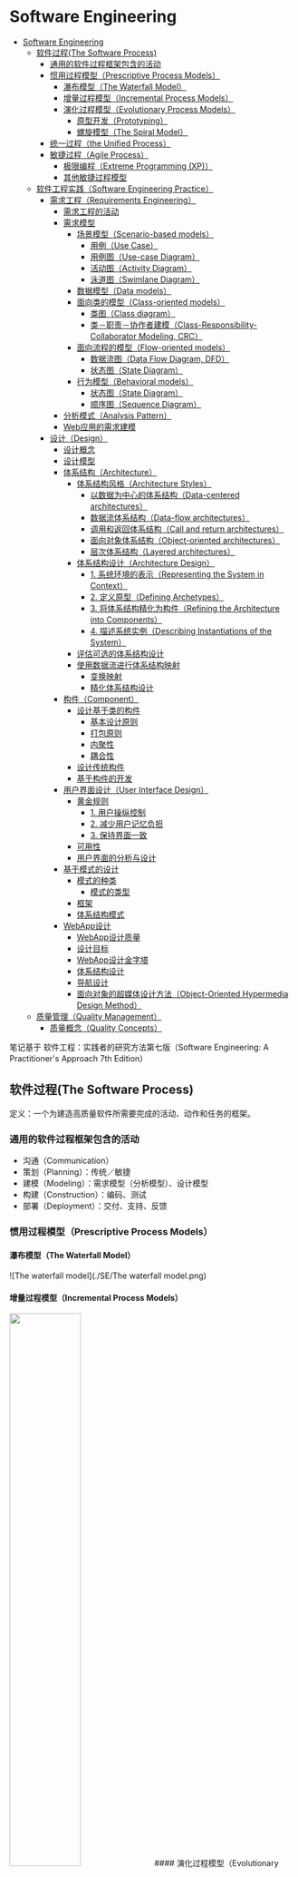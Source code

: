 # Software Engineering

* [Software Engineering](#software-engineering)
  * [软件过程(The Software Process)](#%E8%BD%AF%E4%BB%B6%E8%BF%87%E7%A8%8Bthe-software-process)
    * [通用的软件过程框架包含的活动](#%E9%80%9A%E7%94%A8%E7%9A%84%E8%BD%AF%E4%BB%B6%E8%BF%87%E7%A8%8B%E6%A1%86%E6%9E%B6%E5%8C%85%E5%90%AB%E7%9A%84%E6%B4%BB%E5%8A%A8)
    * [惯用过程模型（Prescriptive Process Models）](#%E6%83%AF%E7%94%A8%E8%BF%87%E7%A8%8B%E6%A8%A1%E5%9E%8Bprescriptive-process-models)
      * [瀑布模型（The Waterfall Model）](#%E7%80%91%E5%B8%83%E6%A8%A1%E5%9E%8Bthe-waterfall-model)
      * [增量过程模型（Incremental Process Models）](#%E5%A2%9E%E9%87%8F%E8%BF%87%E7%A8%8B%E6%A8%A1%E5%9E%8Bincremental-process-models)
      * [演化过程模型（Evolutionary Process Models）](#%E6%BC%94%E5%8C%96%E8%BF%87%E7%A8%8B%E6%A8%A1%E5%9E%8Bevolutionary-process-models)
        * [原型开发（Prototyping）](#%E5%8E%9F%E5%9E%8B%E5%BC%80%E5%8F%91prototyping)
        * [螺旋模型（The Spiral Model）](#%E8%9E%BA%E6%97%8B%E6%A8%A1%E5%9E%8Bthe-spiral-model)
    * [统一过程（the Unified Process）](#%E7%BB%9F%E4%B8%80%E8%BF%87%E7%A8%8Bthe-unified-process)
    * [敏捷过程（Agile Process）](#%E6%95%8F%E6%8D%B7%E8%BF%87%E7%A8%8Bagile-process)
      * [极限编程（Extreme Programming (XP)）](#%E6%9E%81%E9%99%90%E7%BC%96%E7%A8%8Bextreme-programming-xp)
      * [其他敏捷过程模型](#%E5%85%B6%E4%BB%96%E6%95%8F%E6%8D%B7%E8%BF%87%E7%A8%8B%E6%A8%A1%E5%9E%8B)
  * [软件工程实践（Software Engineering Practice）](#%E8%BD%AF%E4%BB%B6%E5%B7%A5%E7%A8%8B%E5%AE%9E%E8%B7%B5software-engineering-practice)
    * [需求工程（Requirements Engineering）](#%E9%9C%80%E6%B1%82%E5%B7%A5%E7%A8%8Brequirements-engineering)
      * [需求工程的活动](#%E9%9C%80%E6%B1%82%E5%B7%A5%E7%A8%8B%E7%9A%84%E6%B4%BB%E5%8A%A8)
      * [需求模型](#%E9%9C%80%E6%B1%82%E6%A8%A1%E5%9E%8B)
        * [场景模型（Scenario\-based models）](#%E5%9C%BA%E6%99%AF%E6%A8%A1%E5%9E%8Bscenario-based-models)
          * [用例（Use Case）](#%E7%94%A8%E4%BE%8Buse-case)
          * [用例图（Use\-case Diagram）](#%E7%94%A8%E4%BE%8B%E5%9B%BEuse-case-diagram)
          * [活动图（Activity Diagram）](#%E6%B4%BB%E5%8A%A8%E5%9B%BEactivity-diagram)
          * [泳道图（Swimlane Diagram）](#%E6%B3%B3%E9%81%93%E5%9B%BEswimlane-diagram)
        * [数据模型（Data models）](#%E6%95%B0%E6%8D%AE%E6%A8%A1%E5%9E%8Bdata-models)
        * [面向类的模型（Class\-oriented models）](#%E9%9D%A2%E5%90%91%E7%B1%BB%E7%9A%84%E6%A8%A1%E5%9E%8Bclass-oriented-models)
          * [类图（Class diagram）](#%E7%B1%BB%E5%9B%BEclass-diagram)
          * [类－职责－协作者建模（Class\-Responsibility\-Collaborator Modeling, CRC）](#%E7%B1%BB%E8%81%8C%E8%B4%A3%E5%8D%8F%E4%BD%9C%E8%80%85%E5%BB%BA%E6%A8%A1class-responsibility-collaborator-modeling-crc)
        * [面向流程的模型（Flow\-oriented models）](#%E9%9D%A2%E5%90%91%E6%B5%81%E7%A8%8B%E7%9A%84%E6%A8%A1%E5%9E%8Bflow-oriented-models)
          * [数据流图（Data Flow Diagram, DFD）](#%E6%95%B0%E6%8D%AE%E6%B5%81%E5%9B%BEdata-flow-diagram-dfd)
          * [状态图（State Diagram）](#%E7%8A%B6%E6%80%81%E5%9B%BEstate-diagram)
        * [行为模型（Behavioral models）](#%E8%A1%8C%E4%B8%BA%E6%A8%A1%E5%9E%8Bbehavioral-models)
          * [状态图（State Diagram）](#%E7%8A%B6%E6%80%81%E5%9B%BEstate-diagram-1)
          * [顺序图（Sequence Diagram）](#%E9%A1%BA%E5%BA%8F%E5%9B%BEsequence-diagram)
      * [分析模式（Analysis Pattern）](#%E5%88%86%E6%9E%90%E6%A8%A1%E5%BC%8Fanalysis-pattern)
      * [Web应用的需求建模](#web%E5%BA%94%E7%94%A8%E7%9A%84%E9%9C%80%E6%B1%82%E5%BB%BA%E6%A8%A1)
    * [设计（Design）](#%E8%AE%BE%E8%AE%A1design)
      * [设计概念](#%E8%AE%BE%E8%AE%A1%E6%A6%82%E5%BF%B5)
      * [设计模型](#%E8%AE%BE%E8%AE%A1%E6%A8%A1%E5%9E%8B)
      * [体系结构（Architecture）](#%E4%BD%93%E7%B3%BB%E7%BB%93%E6%9E%84architecture)
        * [体系结构风格（Architecture Styles）](#%E4%BD%93%E7%B3%BB%E7%BB%93%E6%9E%84%E9%A3%8E%E6%A0%BCarchitecture-styles)
          * [以数据为中心的体系结构（Data\-centered architectures）](#%E4%BB%A5%E6%95%B0%E6%8D%AE%E4%B8%BA%E4%B8%AD%E5%BF%83%E7%9A%84%E4%BD%93%E7%B3%BB%E7%BB%93%E6%9E%84data-centered-architectures)
          * [数据流体系结构（Data\-flow architectures）](#%E6%95%B0%E6%8D%AE%E6%B5%81%E4%BD%93%E7%B3%BB%E7%BB%93%E6%9E%84data-flow-architectures)
          * [调用和返回体系结构（Call and return architectures）](#%E8%B0%83%E7%94%A8%E5%92%8C%E8%BF%94%E5%9B%9E%E4%BD%93%E7%B3%BB%E7%BB%93%E6%9E%84call-and-return-architectures)
          * [面向对象体系结构（Object\-oriented architectures）](#%E9%9D%A2%E5%90%91%E5%AF%B9%E8%B1%A1%E4%BD%93%E7%B3%BB%E7%BB%93%E6%9E%84object-oriented-architectures)
          * [层次体系结构（Layered architectures）](#%E5%B1%82%E6%AC%A1%E4%BD%93%E7%B3%BB%E7%BB%93%E6%9E%84layered-architectures)
        * [体系结构设计（Architecture Design）](#%E4%BD%93%E7%B3%BB%E7%BB%93%E6%9E%84%E8%AE%BE%E8%AE%A1architecture-design)
          * [1\. 系统环境的表示（Representing the System in Context）](#1-%E7%B3%BB%E7%BB%9F%E7%8E%AF%E5%A2%83%E7%9A%84%E8%A1%A8%E7%A4%BArepresenting-the-system-in-context)
          * [2\. 定义原型（Defining Archetypes）](#2-%E5%AE%9A%E4%B9%89%E5%8E%9F%E5%9E%8Bdefining-archetypes)
          * [3\. 将体系结构精化为构件（Refining the Architecture into Components）](#3-%E5%B0%86%E4%BD%93%E7%B3%BB%E7%BB%93%E6%9E%84%E7%B2%BE%E5%8C%96%E4%B8%BA%E6%9E%84%E4%BB%B6refining-the-architecture-into-components)
          * [4\. 描述系统实例（Describing Instantiations of the System）](#4-%E6%8F%8F%E8%BF%B0%E7%B3%BB%E7%BB%9F%E5%AE%9E%E4%BE%8Bdescribing-instantiations-of-the-system)
        * [评估可选的体系结构设计](#%E8%AF%84%E4%BC%B0%E5%8F%AF%E9%80%89%E7%9A%84%E4%BD%93%E7%B3%BB%E7%BB%93%E6%9E%84%E8%AE%BE%E8%AE%A1)
        * [使用数据流进行体系结构映射](#%E4%BD%BF%E7%94%A8%E6%95%B0%E6%8D%AE%E6%B5%81%E8%BF%9B%E8%A1%8C%E4%BD%93%E7%B3%BB%E7%BB%93%E6%9E%84%E6%98%A0%E5%B0%84)
          * [变换映射](#%E5%8F%98%E6%8D%A2%E6%98%A0%E5%B0%84)
          * [精化体系结构设计](#%E7%B2%BE%E5%8C%96%E4%BD%93%E7%B3%BB%E7%BB%93%E6%9E%84%E8%AE%BE%E8%AE%A1)
      * [构件（Component）](#%E6%9E%84%E4%BB%B6component)
        * [设计基于类的构件](#%E8%AE%BE%E8%AE%A1%E5%9F%BA%E4%BA%8E%E7%B1%BB%E7%9A%84%E6%9E%84%E4%BB%B6)
          * [基本设计原则](#%E5%9F%BA%E6%9C%AC%E8%AE%BE%E8%AE%A1%E5%8E%9F%E5%88%99)
          * [打包原则](#%E6%89%93%E5%8C%85%E5%8E%9F%E5%88%99)
          * [内聚性](#%E5%86%85%E8%81%9A%E6%80%A7)
          * [耦合性](#%E8%80%A6%E5%90%88%E6%80%A7)
        * [设计传统构件](#%E8%AE%BE%E8%AE%A1%E4%BC%A0%E7%BB%9F%E6%9E%84%E4%BB%B6)
        * [基于构件的开发](#%E5%9F%BA%E4%BA%8E%E6%9E%84%E4%BB%B6%E7%9A%84%E5%BC%80%E5%8F%91)
      * [用户界面设计（User Interface Design）](#%E7%94%A8%E6%88%B7%E7%95%8C%E9%9D%A2%E8%AE%BE%E8%AE%A1user-interface-design)
        * [黄金规则](#%E9%BB%84%E9%87%91%E8%A7%84%E5%88%99)
          * [1\. 用户操纵控制](#1-%E7%94%A8%E6%88%B7%E6%93%8D%E7%BA%B5%E6%8E%A7%E5%88%B6)
          * [2\. 减少用户记忆负担](#2-%E5%87%8F%E5%B0%91%E7%94%A8%E6%88%B7%E8%AE%B0%E5%BF%86%E8%B4%9F%E6%8B%85)
          * [3\. 保持界面一致](#3-%E4%BF%9D%E6%8C%81%E7%95%8C%E9%9D%A2%E4%B8%80%E8%87%B4)
        * [可用性](#%E5%8F%AF%E7%94%A8%E6%80%A7)
        * [用户界面的分析与设计](#%E7%94%A8%E6%88%B7%E7%95%8C%E9%9D%A2%E7%9A%84%E5%88%86%E6%9E%90%E4%B8%8E%E8%AE%BE%E8%AE%A1)
      * [基于模式的设计](#%E5%9F%BA%E4%BA%8E%E6%A8%A1%E5%BC%8F%E7%9A%84%E8%AE%BE%E8%AE%A1)
        * [模式的种类](#%E6%A8%A1%E5%BC%8F%E7%9A%84%E7%A7%8D%E7%B1%BB)
          * [模式的类型](#%E6%A8%A1%E5%BC%8F%E7%9A%84%E7%B1%BB%E5%9E%8B)
        * [框架](#%E6%A1%86%E6%9E%B6)
        * [体系结构模式](#%E4%BD%93%E7%B3%BB%E7%BB%93%E6%9E%84%E6%A8%A1%E5%BC%8F)
      * [WebApp设计](#webapp%E8%AE%BE%E8%AE%A1)
        * [WebApp设计质量](#webapp%E8%AE%BE%E8%AE%A1%E8%B4%A8%E9%87%8F)
        * [设计目标](#%E8%AE%BE%E8%AE%A1%E7%9B%AE%E6%A0%87)
        * [WebApp设计金字塔](#webapp%E8%AE%BE%E8%AE%A1%E9%87%91%E5%AD%97%E5%A1%94)
        * [体系结构设计](#%E4%BD%93%E7%B3%BB%E7%BB%93%E6%9E%84%E8%AE%BE%E8%AE%A1)
        * [导航设计](#%E5%AF%BC%E8%88%AA%E8%AE%BE%E8%AE%A1)
        * [面向对象的超媒体设计方法（Object\-Oriented Hypermedia Design Method）](#%E9%9D%A2%E5%90%91%E5%AF%B9%E8%B1%A1%E7%9A%84%E8%B6%85%E5%AA%92%E4%BD%93%E8%AE%BE%E8%AE%A1%E6%96%B9%E6%B3%95object-oriented-hypermedia-design-method)
  * [质量管理（Quality Management）](#%E8%B4%A8%E9%87%8F%E7%AE%A1%E7%90%86quality-management)
    * [质量概念（Quality Concepts）](#%E8%B4%A8%E9%87%8F%E6%A6%82%E5%BF%B5quality-concepts)

笔记基于 软件工程：实践者的研究方法第七版（Software Engineering: A Practitioner's Approach 7th Edition）
## 软件过程(The Software Process)
定义：一个为建造高质量软件所需要完成的活动、动作和任务的框架。

### 通用的软件过程框架包含的活动
- 沟通（Communication）
- 策划（Planning）：传统／敏捷
- 建模（Modeling）：需求模型（分析模型）、设计模型
- 构建（Construction）：编码、测试
- 部署（Deployment）：交付、支持、反馈

### 惯用过程模型（Prescriptive Process Models）
#### 瀑布模型（The Waterfall Model）
![The waterfall model](./SE/The waterfall model.png)
#### 增量过程模型（Incremental Process Models）
<img src="./SE/The incremental model.png" width="50%" height="50%" />
#### 演化过程模型（Evolutionary Process Models）
##### 原型开发（Prototyping）
<img src="./SE/The prototyping paradigm.png" width="40%" height="40%" />
##### 螺旋模型（The Spiral Model）
<img src="./SE/The spiral model.png" width="50%" height="50%" />

### 统一过程（the Unified Process）
<img src="./SE/the Unified Process.png" width="40%" height="40%" />

### 敏捷过程（Agile Process）
#### 极限编程（Extreme Programming (XP)）
<img src="./SE/The Extreme Programming process.png" width="50%" height="50%" />
#### 其他敏捷过程模型
- 自适应软件开发（Adaptive Software Development (ASD)）
- Scrum
- 动态系统开发方法（Dynamic Systems Development Method (DSDM)）
- Crystal
- 特征驱动开发（Feature Driven Development (FDD)）
- 精益软件开发（Lean Software Development (LSD)）
- 敏捷建模（Agile Modeling (AM)）
- 敏捷统一过程（Agile Unified Process (AUP)）

## 软件工程实践（Software Engineering Practice）
定义：实践就是软件工程师每天使用的概念、原则、方法和开发工具的集合。

### 需求工程（Requirements Engineering）
定义：致力于不断理解需求的大量任务和工作

#### 需求工程的活动
- 起始（Inception）
- 导出（Elicitation）
- 精化（Elaboration）
- 协商（Negotiation）
- 规格说明（Specification）
- 确认（Validation）
- 管理（Requirements management）

#### 需求模型
分析建模（requirements modeling）：结构化分析（structured analysis）、面向对象分析（object-oriented analysis）
##### 场景模型（Scenario-based models）
###### 用例（Use Case）
<img src="./SE/Formal Use Case.png" width="75%" height="75%" />
###### 用例图（Use-case Diagram）
<img src="./SE/Use-case Diagram.png" width="33%" height="33%" />
###### 活动图（Activity Diagram）
<img src="./SE/Activity Diagram.png" width="50%" height="50%" />
###### 泳道图（Swimlane Diagram）
<img src="./SE/Swimlane Diagram.png" width="60%" height="60%" />
##### 数据模型（Data models）
实体－关系图（Entity-Relationship Diagrams）
##### 面向类的模型（Class-oriented models）
###### 类图（Class diagram）
<img src="./SE/Class Diagram.png" width="50%" height="50%" />
###### 类－职责－协作者建模（Class-Responsibility-Collaborator Modeling, CRC）
<img src="./SE/CRC.png" width="50%" height="50%" />
##### 面向流程的模型（Flow-oriented models）
###### 数据流图（Data Flow Diagram, DFD）
- Context-level DFD for the SafeHome security function

<img src="./SE/Context-level DFD.png" width="50%" height="50%" />
- Level 1 DFD for the SafeHome security function

<img src="./SE/Level 1 DFD.png" width="50%" height="50%" />
- Level 2 DFD that refines the monitor sensors process

<img src="./SE/Level 2 DFD.png" width="50%" height="50%" />

###### 状态图（State Diagram）
<img src="./SE/State Diagram1.png" width="50%" height="50%" />
##### 行为模型（Behavioral models）
###### 状态图（State Diagram）
<img src="./SE/State Diagram2.png" width="50%" height="50%" />
###### 顺序图（Sequence Diagram）
<img src="./SE/Sequence Diagram.png" width="75%" height="75%" />

#### 分析模式（Analysis Pattern）
定义：分析模式在特定应用领域内提供了一些解决方案（如类、功能、行为），在为许多应用项目建模时可以重复使用。
如：执行期－传感器（Actuator-Sensor）

#### Web应用的需求建模
内容模型、交互模型（用例、顺序图、状态图、用户界面原型）、功能模型（用例、活动图）、导航模型、配置模型（部署图）

### 设计（Design）
定义：软件设计包括一系列原理、概念和实践，可以指导高质量的系统或产品开发。
<img src="./SE/Requirements Model & Design Model.png" width="75%" height="75%" />

#### 设计概念
- 抽象（Abstraction）:过程抽象、数据抽象
- 体系结构（Architecture）
- 模式（Patterns）
- 关注点分离（Separation of Concerns）
- 模块化（Modularity）
- 信息隐蔽（Information Hiding）
- 功能独立（Functional Independence）：内聚性（cohesion，某个模块相关功能的强度）、耦合性（coupling，模块间的相互依赖性）
- 求精（Refinement）：细化
- 方面（Aspects）：横切系统需求方面的考虑；一个方面即一个模块
- 重构（Refactoring）
- 面向对象的设计概念（Object-Oriented Design Concepts）
- 设计类（Design Classes）：用户接口类（User interface classes）、业务域类（Business domain classes）、过程类（Process classes）、持久类（Persistent classes）、系统类（System classes）；完整性与充分性、原始性、高内聚性、低耦合性

#### 设计模型
<img src="./SE/Dimensions of the design model.png" width="90%" height="90%" />
- 数据设计元素
- 体系结构设计元素：来自于应用域（application domain）、需求模型和模式与风格的分类（available catalogs for patterns and styles）
- 接口设计元素：用户界面（user interface）；和其他系统、设备、网络或其他信息生成者或使用者的外部接口；各种设计构件之间的内部接口
- 构件级设计元素
- 部署级设计元素

#### 体系结构（Architecture）
定义：程序或计算系统的软件体系结构是指系统的一个或者多个结构，它包括软件构件、构件的外部可见属性以及它们之间的相互关系。
##### 体系结构风格（Architecture Styles）
###### 以数据为中心的体系结构（Data-centered architectures）
<img src="./SE/Data-centered architecture.png" width="50%" height="50%" />
###### 数据流体系结构（Data-flow architectures）
<img src="./SE/Data-flow architectures.png" width="50%" height="50%" />
###### 调用和返回体系结构（Call and return architectures）
主程序／子程序体系结构（Main program/subprogram architecture）
<img src="./SE/Main program_subprogram architecture.png" width="50%" height="50%" />
###### 面向对象体系结构（Object-oriented architectures）
###### 层次体系结构（Layered architectures）
<img src="./SE/Layered architecture.png" width="36%" height="36%" />
##### 体系结构设计（Architecture Design）
###### 1. 系统环境的表示（Representing the System in Context）
体系结构环境图（Architectural Context Diagram, ACD）

<img src="./SE/Architectural Context Diagram.png" width="50%" height="50%" />

###### 2. 定义原型（Defining Archetypes）
**结点**：表示住宅安全功能的输入和输出元素的内聚集合，例如，结点可能由如下元素构成：（1）各种传感器；（2）多种警报（输出）指示器</br>
**探测器**：对所有为目标系统提供信息的传感设备的抽象。</br>
**指示器**：表示所有指示警报条件发生的报警机械装置（例如：警报汽笛、闪灯、响铃）的抽象。</br>
**控制器**：对允许结点发出警报或者撤销警报的机械装置的抽象。如果控制器安装在网上，那么它们应该具有相互通信的能力。</br>
<img src="./SE/Archetypes.png" width="33%" height="33%" />

###### 3. 将体系结构精化为构件（Refining the Architecture into Components）
Overall architectural structure for SafeHome with top-level components
<img src="./SE/Overall architectural structure.png" width="66%" height="66%" />

###### 4. 描述系统实例（Describing Instantiations of the System）
An instantiation of the security function with component elaboration
<img src="./SE/Component Elaboration.png" width="66%" height="66%" />

##### 评估可选的体系结构设计
- 体系结构权衡分析方法（Architecture Trade-Off Analysis Method, ATAM）
- 体系结构复杂性：共享依赖、流依赖、约束依赖
- 体系结构描述语言（Architectural Description Language, ADL）

##### 使用数据流进行体系结构映射
结构设计：从数据流图到软件体系结构的映射

1. 建立信息流的类型（the type of information flow is established）
2. 标注流的边界（flow boundaries are indicated）
3. 将DFD映射到程序结构（the DFD is mapped into the program structure）
4. 定义控制层级（control hierarchy is defined）
5. 使用设计度量和启发式精化产生的结果（the resultant structure is refined using design measures and heuristics）
6. 求精并细化体系结构描述（the architectural description is refined and elaborated）

###### 变换映射
**步骤1：评审基本系统模型**</br>
<img src="./SE/Fundamental System Model.png" width="50%" height="50%" />

**步骤2：评审和精化软件的数据流图**</br>
<img src="./SE/Refined System Model.png" width="50%" height="50%" />

**步骤3：确认DFD是否含有变换流或事物流特征**</br>
**步骤4：通过确定输入和输出流的边界，分离出变换中心**</br>
**步骤5：完成“第一级分解”**</br>
<img src="./SE/First-level Factoring.png" width="36%" height="36%" />

**步骤6：完成“第二级分解”**</br>
<img src="./SE/Second-level Factoring.png" width="45%" height="45%" />

**步骤7：使用提高软件质量的设计启发式方法，精化第一次迭代得到的体系结构**</br>
<img src="./SE/First-iteration Structure.png" width="50%" height="50%" />

###### 精化体系结构设计
<img src="./SE/Refined Program Structure.png" width="50%" height="50%" />

#### 构件（Component）
定义：系统中模块化的、可部署的和可替换的部件，该部件封装了实现并暴露一组接口。
- 在面向对象的软件工程环境中，构件包括一组协作的类；注重细化来自于问题域和基础设施域的设计类。
- 在传统软件工程环境中，一个构件就是程序的一个功能要素；注重细化控制模块、问题域模块和基础设施模块
- 在从过程视角考虑时，构件设计采用可复用的软件构件和设计模式

##### 设计基于类的构件
###### 基本设计原则
- 开闭原则（The Open-Closed Principle (OCP)）：模块应该对外延具有开放性，对修改具有封闭性
- Liskov替换原则（The Liskov Substitution Principle (LSP)）：子类可以替换它们的基类
- 依赖倒置原则（Dependency Inversion Principle (DIP)）：依赖于抽象，而非具体实现
- 接口分离原则（The Interface Segregation Principle (ISP)）：多个客户专用接口比一个通用接口要好

###### 打包原则
- 发布复用等价性原则（The Release Reuse Equivalency Principle (REP)）：复用的粒度就是发布的粒度
- 共同封装原则（The Common Closure Principle (CCP)）：一同变更的类应该合在一起；类应该根据其内聚性进行打包
- 共同复用原则（The Common Reuse Principle (CRP)）：不能一起复用的类不能被分到一组

###### 内聚性
- 功能内聚：通过操作来体现
- 分层内聚：由包、构件和类来体现
- 通信内聚：访问相同数据的所有操作被定义在一个类中

###### 耦合性
- 内容耦合：一个构件修改其他构件的内部数据
- 共用耦合：大量的构件都要使用同一个全局变量
- 控制耦合：操作A调用操作B，并且向B传递控制标记
- 标记耦合：类B被声明为类A某一操作中的一个参数类型
- 数据耦合：操作需要传递长串的数据参数
- 例程调用耦合：一个操作调用另外一个操作
- 类型使用耦合：构件A使用了在构件B中定义的一个数据类型
- 包含或者导入耦合：构件A引入或者包含一个构件B的包或者内容
- 外部耦合：一个构件和基础设施构件进行通信和协作

##### 设计传统构件
- 图形化设计表示：流程图
- 表格式设计表示
- 程序设计语言（伪代码）

##### 基于构件的开发
基于构件的软件工程（Component-based software engineering (CBSE)）：强调使用可复用的软件构件来设计与构造计算机系统的过程。
CBSE成功的一些关键因素：
- 领域工程：在特定的应用领域识别、构造、分类和传播一组软件构件
- 构件合格性检验、适应性修改与组合
- 复用的分析与设计
- 构件的分类与检索

#### 用户界面设计（User Interface Design）
##### 黄金规则
###### 1. 用户操纵控制
- 以不强迫用户进入不必要的或不希望的动作的方式来定义交互模式
- 提供灵活的交互（多种交互机制）
- 允许用户交互被中断和撤销
- 当技能级别增长时可以使交互流线化并允许定制交互（“宏”）
- 使用户与内部技术细节隔离开来
- 设计应允许用户与出现在屏幕上的对象直接交互

###### 2. 减少用户记忆负担
- 减少对短期记忆的要求
- 建立有意义的缺省
- 定义直观的快捷方式（快捷键）
- 界面的视觉布局应该基于真实世界的象征
- 以不断进展的方式揭示信息（抽象层次）

###### 3. 保持界面一致
- 允许用户将当前任务放入有意义的环境中
- 在应用系统家族内保持一致性
- 如果过去的交互模型已经建立起了用户期望，除非有不得已的理由，否则不要改变它（包括快捷键）

##### 可用性
定义：可用性是一种衡量计算机系统好坏的度量……便于学习；帮助初学者记住他们已经学到的东西；降低犯错的可能；使得用户更加有效率；并且使得他们对系统感到满意

##### 用户界面的分析与设计
- 模型：（软件）工程师建立用户模型；软件工程师创建设计模型；最终用户的心理模型或系统感觉；系统的实现者创建实现模型。界面设计人员的任务就是消解这些模型之间的差距。
- 过程（迭代）：1. 界面分析和建模；2. 界面设计；3. 界面构造；4. 界面确认
- 设计问题：系统响应时间（时间长度和可变性）、帮助设施、错误处理、菜单和命令标记、可访问性、国际化

#### 基于模式的设计
定义：表示特定上下文、问题和解决方案三者之间关系的三部规则
##### 模式的种类
###### 模式的类型
- 体系结构模式描述了很多可以用结构化方法解决的设计问题
- 数据模式描述了重现的面向数据的问题以及用来解决这些问题的数据建模解决方案
- 构件模式涉及与开发子系统和构件相关的问题、它们之间相互通信的方式以及它们在一个较大的体系结构中的位置
- 界面设计模式描述公共用户界面问题及具有影响因素（包括最终用户的具体特征）的解决方案
- Web应用模式解决构建Web应用时遇到的问题，而且往往包括很多前面提到的一些其他模式

###### 面向对象设计相关的模式
**创建型模式**<br>
- **抽象工厂模式**：集中决定实例化什么工厂
- **工厂方法模式**：集中创建某一特定类型的对象，并从几种实现中选择其中的一种
- **生成器模式**：将一个复杂对象的构建与其表示相分离，使得同样的构件过程可以创建不同的表示
- **原型模式**：对给定的应用程序，如果用标准方法（例如，使用"new"关键字）创建新对象的固有成本过于昂贵时，就使用原型模式
- **单例模式**：限制类实例只有一个对象

**结构型模式**<br>
- **适配器模式**：将一个类的接口转换成客户希望的另外一个接口
- **聚集模式**：是组合模式的一个版本，采用将孩子聚集在一起的方法
- **桥接模式**：将抽象部分与它的实现部分分离，使两者可以独立地变化
- **复合模式**：一个具有同样接口的处理对象的树结构的模式
- **容器模式**：创建对象的唯一目的就是装载其他对象并管理它们
- **代理模式**：一个类的作用是作为另一个类的接口
- **管道和过滤器**：是一个过程链，每个过程的输出是下一个过程的输入

**行为型模式**<br>
- **责任链模式**：对命令对象进行处理，或者通过逻辑包含的处理对象传递给其他对象进行处理
- **命令模式**：命令对象把行为和参数封装起来
- **事件监听器**：把数据分配给对象，这些对象已经注册使之接收数据
- **解释器模式**：实现一种特殊的计算机语言，以迅速解决一组特定的问题
- **迭代器模式**：迭代器用于按顺序访问一个聚集对象中的元素，而不必暴露其底层表示
- **中介者模式**：对于子系统中的一组接口，提供一个统一的接口
- **访问者模式**：将算法从一个对象中分离出来的方法
- **单层访问者模式**：对于分配的访问者，优化其实现。优化实现只使用一次，然后删掉。
- **层次访问者模式**：提供一种方法，访问层次数据结构（例如，树）上的每个节点

##### 框架
定义：与实现相关的架构基础设施<br>
框架和设计模式的区别：<br>
- 设计模式比框架更抽象。框架可以用代码表示出来，但只有模式的举例才可以用代码表示出来。
- 设计模式是比框架更小的体系结构元素。一个典型的框架包括一些设计模式，而设计模式却不包括框架。
- 对设计模式的研究要比框架少。框架总是有特定的应用领域。与此相反，设计模式几乎可以用在任何类型的应用问题中。

##### 体系结构模式
- 访问控制：在很多情况下对于由某应用系统所提交的数据、特征及功能的访问要受限于一些特定的最终用户
- 并发性：很多应用程序必须以模拟并行的方式来处理多任务
    - 操作系统进程管理（OperatingSystemProcessManagement）
    - 任务调度（TaskScheduler）
- 分布性：分布性问题关系到在分布式环境中系统或系统内部件相互通信的方式
    - 代理模式（Broker Pattern）
- 持久性：如果数据在创建它的进程运行结束之后仍然要存在，则数据是持久的
    - 数据库管理系统（DatabaseManagementSystem）
    - 应用级持久性（Application Level Persistence）

#### WebApp设计
##### WebApp设计质量
可用性（Usability）、功能性、可靠性、效率、可维护性、安全性、可用性（Availability）、可伸缩性、投放市场时间
##### 设计目标
简单性、一致性、符合性、健壮性、导航性、视觉吸引、兼容性
##### WebApp设计金字塔
![Design pyramid for WebApps](./SE/Design pyramid for WebApps.png)
##### 体系结构设计
![WebApp MVC Architecture](./SE/WebApp MVC Architecture.png)
##### 导航设计
导航语义：导航语义单元（Navigation Semantic Unit, NSU）——导航路径、导航链接和节点<br>
导航语法：单独的导航链接；水平导航条；垂直导航条；标签；网站地图
##### 面向对象的超媒体设计方法（Object-Oriented Hypermedia Design Method）
![Summary of the OOHDM method](./SE/Summary of the OOHDM method.png)

## 质量管理（Quality Management）
### 质量概念（Quality Concepts）
用户满意度 ＝ 合格的产品 ＋ 好的质量 ＋ 按预算和进度安排交付
#### 软件质量
定义：在一定程度上应用有效的软件过程，创造有用的产品，为生产者和使用者提供明显的价值。
##### Garvin的质量维度
性能质量、特性质量、可靠性、符合型、耐久性、适用性、审美、感知
##### McCall的质量因素
![McCall’s software quality factors](./SE/McCall’s software quality factors.png)
##### ISO 9126的质量因素
- 功能性：适合性、准确性、互操作性、依从性、安全保密性
- 可靠性：成熟性、容错性、易恢复性
- 易用性：易理解性、易学习性、易操作性
- 效率：时间特性、资源利用特性
- 维护性：易分析性、易改变性、稳定性、易测试性
- 可移植性：适应性、易安装性、符合性、易替换性

#### 软件质量困境
##### 质量成本
###### 预防成本
- 计划和协调所有质量控制和质量保证所需管理活动的成本
- 为开发完整的需求模型和设计模型所增加的技术活动的成本
- 测试计划的成本
- 与这些活动有关的所有培训成本

###### 评估成本
- 对软件工程工作产品进行技术审查的成本
- 数据收集和度量估算的成本
- 测试和调试的成本

###### 失效成本
**内部失效成本**<br>
- 为纠正错误进行返工（修复）所需的成本
- 返工时无意中产生副作用，必须对副作用加以缓解而发生的成本
- 组织为评估失效的模型而收集质量数据，由此发生的相关成本

**外部失效成本**<br>
解决投诉、产品退货和更换、帮助作业支持、与保修工作相关的人力成本；不良的声誉和由此产生的业务损失

#### 实现软件质量
- 软件工程方法
- 项目管理技术
- 质量控制
- 质量保证
